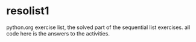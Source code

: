 # resolist1
python.org exercise list, the solved part of the sequential list exercises. all code here is the answers to the activities.
